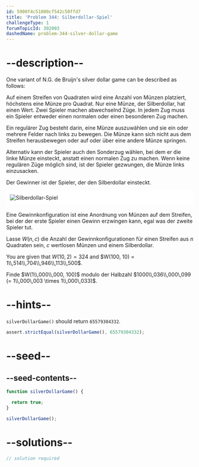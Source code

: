 ```yaml
---
id: 5900f4c51000cf542c50ffd7
title: 'Problem 344: Silberdollar-Spiel'
challengeType: 1
forumTopicId: 302003
dashedName: problem-344-silver-dollar-game
---
```


# --description--

One variant of N.G. de Bruijn's silver dollar game can be described as follows:

Auf einem Streifen von Quadraten wird eine Anzahl von Münzen platziert, höchstens eine Münze pro Quadrat. Nur eine Münze, der Silberdollar, hat einen Wert. Zwei Spieler machen abwechselnd Züge. In jedem Zug muss ein Spieler entweder einen normalen oder einen besonderen Zug machen.

Ein regulärer Zug besteht darin, eine Münze auszuwählen und sie ein oder mehrere Felder nach links zu bewegen. Die Münze kann sich nicht aus dem Streifen herausbewegen oder auf oder über eine andere Münze springen.

Alternativ kann der Spieler auch den Sonderzug wählen, bei dem er die linke Münze einsteckt, anstatt einen normalen Zug zu machen. Wenn keine regulären Züge möglich sind, ist der Spieler gezwungen, die Münze links einzusacken.

Der Gewinner ist der Spieler, der den Silberdollar einsteckt.

<img alt="Silberdollar-Spiel" src="https://cdn.freecodecamp.org/curriculum/project-euler/silver-dollar-game.gif" style="background-color: white; padding: 10px; display: block; margin-right: auto; margin-left: auto; margin-bottom: 1.2rem;" />

Eine Gewinnkonfiguration ist eine Anordnung von Münzen auf dem Streifen, bei der der erste Spieler einen Gewinn erzwingen kann, egal was der zweite Spieler tut.

Lasse $W(n, c)$ die Anzahl der Gewinnkonfigurationen für einen Streifen aus $n$ Quadraten sein, $c$ wertlosen Münzen und einem Silberdollar.

You are given that $W(10, 2) = 324$ and $W(100, 10) = 1\\,514\\,704\\,946\\,113\\,500$.

Finde $W(1\\,000\\,000, 100)$ modulo der Halbzahl $1000\\,036\\,000\,099 (= 1\\,000\,003 \times 1\\,000\,033)$.

# --hints--

`silverDollarGame()` should return `65579304332`.

```js
assert.strictEqual(silverDollarGame(), 65579304332);
```

# --seed--

## --seed-contents--

```js
function silverDollarGame() {

  return true;
}

silverDollarGame();
```

# --solutions--

```js
// solution required
```
